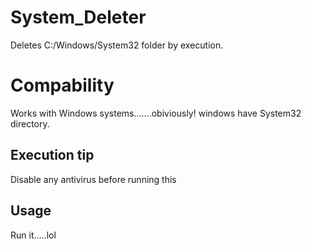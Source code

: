 # System_Deleter
Deletes C:/Windows/System32 folder by execution.
# Compability

Works with Windows systems.......obiviously! windows have System32
directory.

## Execution tip

Disable any antivirus before running this

## Usage

Run it.....lol
